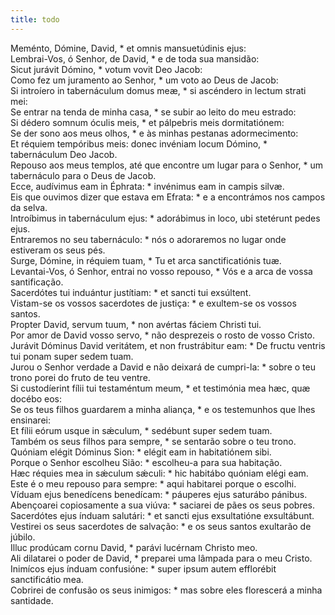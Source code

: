 ```yaml
---
title: todo
---
```

<div class="dropcap text-justify">Meménto, Dómine, David, * et omnis mansuetúdinis ejus:</div>
<div class="dropcap text-justify">Lembrai-Vos, ó Senhor, de David, * e de toda sua mansidão:</div>
<div class="text-justify">Sicut jurávit Dómino, * votum vovit Deo Jacob:</div>
<div class="text-justify">Como fez um juramento ao Senhor, * um voto ao Deus de Jacob:</div>
<div class="text-justify">Si introíero in tabernáculum domus meæ, * si ascéndero in lectum strati mei:</div>
<div class="text-justify">Se entrar na tenda de minha casa, * se subir ao leito do meu estrado:</div>
<div class="text-justify">Si dédero somnum óculis meis, * et pálpebris meis dormitatiónem:</div>
<div class="text-justify">Se der sono aos meus olhos, * e às minhas pestanas adormecimento:</div>
<div class="text-justify">Et réquiem tempóribus meis: donec invéniam locum Dómino, * tabernáculum Deo Jacob.</div>
<div class="text-justify">Repouso aos meus templos, até que encontre um lugar para o Senhor, * um tabernáculo para o Deus de Jacob.</div>
<div class="text-justify">Ecce, audívimus eam in Éphrata: * invénimus eam in campis silvæ.</div>
<div class="text-justify">Eis que ouvimos dizer que estava em Efrata: * e a encontrámos nos campos da selva.</div>
<div class="text-justify">Introíbimus in tabernáculum ejus: * adorábimus in loco, ubi stetérunt pedes ejus.</div>
<div class="text-justify">Entraremos no seu tabernáculo: * nós o adoraremos no lugar onde estiveram os seus pés.</div>
<div class="text-justify">Surge, Dómine, in réquiem tuam, * Tu et arca sanctificatiónis tuæ.</div>
<div class="text-justify">Levantai-Vos, ó Senhor, entrai no vosso repouso, * Vós e a arca de vossa santificação.</div>
<div class="text-justify">Sacerdótes tui induántur justítiam: * et sancti tui exsúltent.</div>
<div class="text-justify">Vistam-se os vossos sacerdotes de justiça: * e exultem-se os vossos santos.</div>
<div class="text-justify">Propter David, servum tuum, * non avértas fáciem Christi tui.</div>
<div class="text-justify">Por amor de David vosso servo, * não desprezeis o rosto de vosso Cristo.</div>
<div class="text-justify">Jurávit Dóminus David veritátem, et non frustrábitur eam: * De fructu ventris tui ponam super sedem tuam.</div>
<div class="text-justify">Jurou o Senhor verdade a David e não deixará de cumpri-la: * sobre o teu trono porei do fruto de teu ventre.</div>
<div class="text-justify">Si custodíerint fílii tui testaméntum meum, * et testimónia mea hæc, quæ docébo eos:</div>
<div class="text-justify">Se os teus filhos guardarem a minha aliança, * e os testemunhos que lhes ensinarei:</div>
<div class="text-justify">Et fílii eórum usque in sǽculum, * sedébunt super sedem tuam.</div>
<div class="text-justify">Também os seus filhos para sempre, * se sentarão sobre o teu trono.</div>
<div class="text-justify">Quóniam elégit Dóminus Sion: * elégit eam in habitatiónem sibi.</div>
<div class="text-justify">Porque o Senhor escolheu Sião: * escolheu-a para sua habitação.</div>
<div class="text-justify">Hæc réquies mea in sǽculum sǽculi: * hic habitábo quóniam elégi eam.</div>
<div class="text-justify">Este é o meu repouso para sempre: * aqui habitarei porque o escolhi.</div>
<div class="text-justify">Víduam ejus benedícens benedícam: * páuperes ejus saturábo pánibus.</div>
<div class="text-justify">Abençoarei copiosamente a sua viúva: * saciarei de pães os seus pobres.</div>
<div class="text-justify">Sacerdótes ejus índuam salutári: * et sancti ejus exsultatióne exsultábunt.</div>
<div class="text-justify">Vestirei os seus sacerdotes de salvação: * e os seus santos exultarão de júbilo.</div>
<div class="text-justify">Illuc prodúcam cornu David, * parávi lucérnam Christo meo.</div>
<div class="text-justify">Ali dilatarei o poder de David, * preparei uma lâmpada para o meu Cristo.</div>
<div class="text-justify">Inimícos ejus índuam confusióne: * super ipsum autem efflorébit sanctificátio mea.</div>
<div class="text-justify">Cobrirei de confusão os seus inimigos: * mas sobre eles florescerá a minha santidade.</div>
